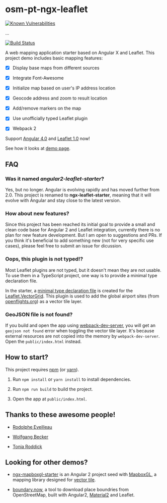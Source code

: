 osm-pt-ngx-leaflet
==================

[![Known Vulnerabilities](https://snyk.io/test/github/snyk/goof/badge.svg)](https://snyk.io/test/github/snyk/goof)

...

[![Build Status](https://travis-ci.org/haoliangyu/ngx-leaflet-starter.svg?branch=master)](https://github.com/haoliangyu/ngx-leaflet-starter)


A web mapping application starter based on Angular X and Leaflet. This project demo includes basic mapping features:

-	[x] Display base maps from different sources

-	[x] Integrate Font-Awesome

-	[x] Initialize map based on user's IP address location

-	[x] Geocode address and zoom to result location

-	[x] Add/remove markers on the map

- [x] Use unofficially typed Leaflet plugin

-	[x] Webpack 2

Support [Angular 4.0](https://angular.io/) and [Leaflet 1.0](http://leafletjs.com/) now!

See how it looks at [demo page](http://haoliangyu.github.io/ngx-leaflet-starter/).

FAQ
--------------

### Was it named *angular2-leaflet-starter*?

Yes, but no longer. Angular is evolving rapidly and has moved further from 2.0. This project is renamed to **ngx-leaflet-starter**, meaning that it will evolve with Angular and stay close to the latest version.

### How about new features?

Since this project has been reached its initial goal to provide a small and clean code base for Angular 2 and Leaflet integration, currently there is no plan for new feature development. But I am open to suggestions and PRs. If you think it's beneficial to add something new (not for very specific use cases), please feel free to submit an issue for dicussion.

### Oops, this plugin is not typed!?

Most Leaflet plugins are not typed, but it doesn't mean they are not usable. To use them in a TypeScript project, one way is to provide a minimal type declaration file.

In the starter, a [minimal type declaration file](https://github.com/haoliangyu/ngx-leaflet-starter/blob/master/public_src/typings/leaflet.vectorgrid.d.ts) is created for the [Leaflet.VectorGrid](https://github.com/Leaflet/Leaflet.VectorGrid). This plugin is used to add the global airport sites (from [openflights.org](http://openflights.org/)) as a vector tile layer.

### GeoJSON file is not found?

If you build and open the app using [webpack-dev-server](https://github.com/webpack/webpack-dev-server), you will get an `geojson not found` error when toggling the vector tile layer. It's because external resources are not copied into the memory by `webpack-dev-server`. Open the `public/index.html` instead.

How to start?
--------------

This project requires [npm](https://www.npmjs.com/) (or [yarn](https://yarnpkg.com/)).

1.	Run `npm install` or `yarn install` to install dependencies.

2.	Run `npm run build` to build the project.

3.  Open the app at `public/index.html`.

Thanks to these awesome people!
-------------------------------

-	[Rodolphe Eveilleau](https://github.com/rdphv)

- [Wolfgang Becker](https://github.com/vimwb)

- [Tonia Roddick](https://github.com/troddick)

Looking for other demos?
-------------------------------

* [ngx-mapboxgl-starter](https://github.com/haoliangyu/ngx-mapboxgl-starter) is an Angular 2 project seed with [MapboxGL](https://www.mapbox.com/mapbox-gl-js/api/), a mapping library designed for [vector tile](https://www.mapbox.com/help/define-vector-tiles/).

* [boundary.now](https://github.com/haoliangyu/boundary.now), a tool to download place boundries from OpenStreetMap, built with Angular2, [Material2](https://github.com/angular/material2) and Leaflet.

